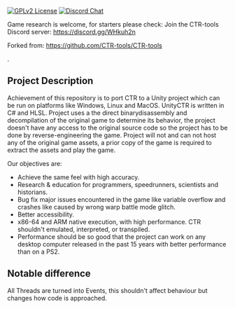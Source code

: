 [![GPLv2 License](https://img.shields.io/badge/License-GPL%20v2-green.svg)](https://opensource.org/licenses/GPL-2.0)
[![Discord Chat](https://img.shields.io/discord/527135227546435584.svg)](https://discord.gg/WHkuh2n)


Game research is welcome, for starters please check:
Join the CTR-tools Discord server: https://discord.gg/WHkuh2n

Forked from:
https://github.com/CTR-tools/CTR-tools

. 
## Project Description
Achievement of this repository is to port CTR to a Unity project which can be run on platforms like Windows, Linux and MacOS. UnityCTR is written in C# and HLSL. Project uses a the direct binarydisassembly and decompilation of the original game to determine its behavior, the project doesn't have any access to the original source code so the project has to be done by reverse-engineering the game. Project will not and can not host any of the original game assets, a prior copy of the game is required to extract the assets and play the game.

Our objectives are:
- Achieve the same feel with high accuracy.
- Research & education for programmers, speedrunners, scientists and historians. 
- Bug fix major issues encountered in the game like variable overflow and crashes like caused by wrong warp battle mode glitch.
- Better accessibility.
- x86-64 and ARM native execution, with high performance. CTR shouldn't emulated, interpreted, or transpiled.
- Performance should be so good that the project can work on any desktop computer released in the past 15 years with better performance than on a PS2.


## Notable difference
All Threads are turned into Events, this shouldn't affect behaviour but changes how code is approached.
